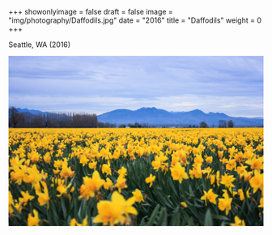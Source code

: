 +++
showonlyimage = false
draft = false
image = "img/photography/Daffodils.jpg"
date = "2016"
title = "Daffodils"
weight = 0
+++

Seattle, WA (2016)

<!--more-->


![figure1][1]

[1]: /img/photography/Daffodils.jpg
